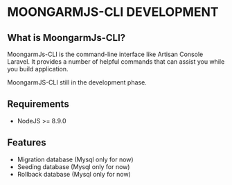 # MOONGARMJS-CLI DEVELOPMENT

## What is MoongarmJs-CLI?
MoongarmJs-CLI is the command-line interface like Artisan Console Laravel. It provides a number of helpful commands that can assist you while you build application. 

MoongarmJS-CLI still in the development phase.

## Requirements
*  NodeJS >= 8.9.0

## Features
*  Migration database (Mysql only for now)
*  Seeding database   (Mysql only for now)
*  Rollback database  (Mysql only for now)
